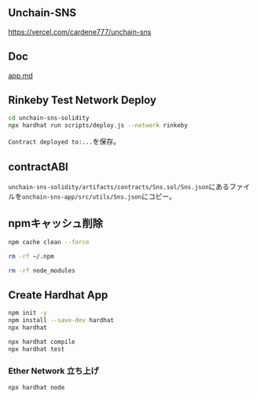 ## Unchain-SNS

https://vercel.com/cardene777/unchain-sns

## Doc

[app.md](/doc/app.md)

## Rinkeby Test Network Deploy

```sh
cd unchain-sns-solidity
npx hardhat run scripts/deploy.js --network rinkeby
```

`Contract deployed to:...`を保存。

## contractABI

`unchain-sns-solidity/artifacts/contracts/Sns.sol/Sns.json`にあるファイルを`unchain-sns-app/src/utils/Sns.json`にコピー。

## npmキャッシュ削除

```sh
npm cache clean --force
```

```sh
rm -rf ~/.npm
```

```sh
rm -rf node_modules
```

## Create Hardhat App

```sh
npm init -y
npm install --save-dev hardhat
npx hardhat
```

```sh
npx hardhat compile
npx hardhat test
```

### Ether Network 立ち上げ

```sh
npx hardhat node
```
